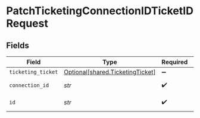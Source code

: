 # PatchTicketingConnectionIDTicketIDRequest


## Fields

| Field                                                                      | Type                                                                       | Required                                                                   | Description                                                                |
| -------------------------------------------------------------------------- | -------------------------------------------------------------------------- | -------------------------------------------------------------------------- | -------------------------------------------------------------------------- |
| `ticketing_ticket`                                                         | [Optional[shared.TicketingTicket]](../../models/shared/ticketingticket.md) | :heavy_minus_sign:                                                         | N/A                                                                        |
| `connection_id`                                                            | *str*                                                                      | :heavy_check_mark:                                                         | ID of the connection                                                       |
| `id`                                                                       | *str*                                                                      | :heavy_check_mark:                                                         | ID of the Ticket                                                           |